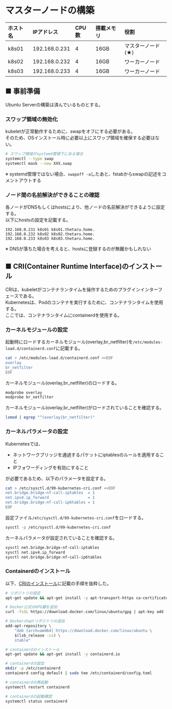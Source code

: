 # マスターノードの構築
|ホスト名|IPアドレス|CPU数|搭載メモリ|役割|
|:---|:---|:---|:---|:---|
|k8s01|192.168.0.231|4|16GB|マスターノード(★)|
|k8s02|192.168.0.232|4|16GB|ワーカーノード|
|k8s03|192.168.0.233|4|16GB|ワーカーノード|

## ■ 事前準備
Ubuntu Serverの構築は済んでいるものとする。
### スワップ領域の無効化
kubeletが正常動作するために、swapをオフにする必要がある。  
そのため、OSインストール時に必要以上にスワップ領域を確保する必要はない。
```sh
# スワップ領域がsystemd管理下にある場合
systemctl --type swap
systemctl mask --now XXX.swap
```
※ systemd管理ではない場合、`swapoff -a`したあと、fstabからswapの記述をコメントアウトする

### ノード間の名前解決ができることの確認
各ノードがDNSもしくはhostsにより、他ノードの名前解決ができるように設定する。  
以下にhostsの設定を記載する。
```
192.168.0.231 k8s01 k8s01.thetaru.home.
192.168.0.232 k8s02 k8s02.thetaru.home.
192.168.0.233 k8s03 k8s03.thetaru.home.
```
※ DNSが落ちた場合を考えると、hostsに登録するのが無難かもしれない

## ■ CRI(Container Runtime Interface)のインストール
CRIは、kubeletがコンテナランタイムを操作するためのプラグインインターフェースである。  
Kubernetesは、Podのコンテナを実行するために、コンテナランタイムを使用する。  
ここでは、コンテナランタイムにcontainerdを使用する。
### カーネルモジュールの設定
起動時にロードするカーネルモジュール(overlay,br_netfilter)を`/etc/modules-load.d/containerd.conf`に記載する。
```sh
cat > /etc/modules-load.d/containerd.conf <<EOF
overlay
br_netfilter
EOF
```
カーネルモジュール(overlay,br_netfilter)のロードする。
```sh
modprobe overlay
modprobe br_netfilter
```
カーネルモジュール(overlay,br_netfilter)がロードされていることを確認する。
```sh
lsmod | egrep "^(overlay|br_netfilter)"
```

### カーネルパラメータの設定
Kubernetesでは、
- ネットワークブリッジを通過するパケットにiptablesのルールを適用すること
- IPフォワーディングを有効にすること

が必要であるため、以下のパラメータを設定する。
```sh
cat > /etc/sysctl.d/99-kubernetes-cri.conf <<EOF
net.bridge.bridge-nf-call-iptables  = 1
net.ipv4.ip_forward                 = 1
net.bridge.bridge-nf-call-ip6tables = 1
EOF
```
設定ファイル`/etc/sysctl.d/99-kubernetes-cri.conf`をロードする。
```sh
sysctl -p /etc/sysctl.d/99-kubernetes-cri.conf
```
カーネルパラメータが設定されていることを確認する。
```sh
sysctl net.bridge.bridge-nf-call-iptables
sysctl net.ipv4.ip_forward
sysctl net.bridge.bridge-nf-call-ip6tables
```

### Containerdのインストール
以下、[CRIのインストール](https://kubernetes.io/ja/docs/setup/production-environment/container-runtimes/#containerd)に記載の手順を抜粋した。
```sh
# リポジトリの設定
apt-get update && apt-get install -y apt-transport-https ca-certificates curl software-properties-common
```
```sh
# Docker公式のGPG鍵を追加
curl -fsSL https://download.docker.com/linux/ubuntu/gpg | apt-key add -
```
```sh
# Dockerのaptリポジトリの追加
add-apt-repository \
    "deb [arch=amd64] https://download.docker.com/linux/ubuntu \
    $(lsb_release -cs) \
    stable"
```
```sh
# containerdのインストール
apt-get update && apt-get install -y containerd.io
```
```sh
# containerdの設定
mkdir -p /etc/containerd
containerd config default | sudo tee /etc/containerd/config.toml
```
```sh
# containerdの再起動
systemctl restart containerd
```
```sh
# containerdの起動確認
systemctl status containerd
```
